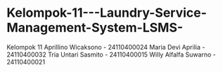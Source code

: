 # Kelompok-11---Laundry-Service-Management-System-LSMS-
Kelompok 11 Aprillino Wicaksono - 24110400024 Maria Devi Aprilia - 24110400032 Tria Untari Sasmito - 24110400015 Willy Alfalfa Suwarno -  24110400021
